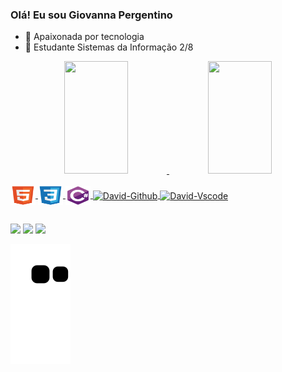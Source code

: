 ### Olá! Eu sou Giovanna Pergentino


- 🔭 Apaixonada por tecnologia
- 🌱 Estudante Sistemas da Informação 2/8     

<div align="center">
  <a href="https://github.com/giohpergentino">
  <img width="45%" height="180em" src="https://github-readme-stats.vercel.app/api?username=giohpergentino&show_icons=true&theme=dracula&include_all_commits=true&count_private=true"/>
  <img width="45%" height="180em" src="https://github-readme-stats.vercel.app/api/top-langs/?username=giohpergentino&layout=compact&langs_count=7&theme=dracula"/>
</div>
 <div style="display: inline_block" align="margin-right"><br>
  <img align="center" alt="Rafa-HTML" height="30" width="40" src="https://raw.githubusercontent.com/devicons/devicon/master/icons/html5/html5-original.svg">        
  <img align="center" alt="Rafa-CSS" height="30" width="40" src="https://raw.githubusercontent.com/devicons/devicon/master/icons/css3/css3-original.svg">
  <img align="center" alt="Rafa-Csharp" height="30" width="40" src="https://raw.githubusercontent.com/devicons/devicon/master/icons/csharp/csharp-original.svg">    
  <img align="center" alt="David-Github" height="30" width="40" src="https://cdn.jsdelivr.net/gh/devicons/devicon/icons/github/github-original.svg" />
  <img align="center" alt="David-Vscode" height="30" width="40" src="https://cdn.jsdelivr.net/gh/devicons/devicon/icons/vscode/vscode-original.svg" />
</div>
  
  ##
 
<div> 
 <a href="https://discord.com/channels/@me" target="_blank"><img src="https://img.shields.io/badge/Discord-7289DA?style=for-the-badge&logo=discord&logoColor=white" target="_blank"></a >
 <a href = "mailto:giovannapergentinocs@gmail.com"><img src="https://img.shields.io/badge/Gmail-D14836?style=for-the-badge&logo=gmail&logoColor=white                 " 
        target="_blank"></a>      
  <a href="https://www.linkedin.com/in/giovannapergentino" target="_blank"><img src="https://img.shields.io/badge/-LinkedIn-%230077B5?style=for-the-badge&logo=linkedin&logoColor=white" target="_blank"></a>          

  ![Snake animation](https://github.com/giohpergentino/giohpergentino/blob/output/github-contribution-grid-snake.svg)
 
</div>

  

